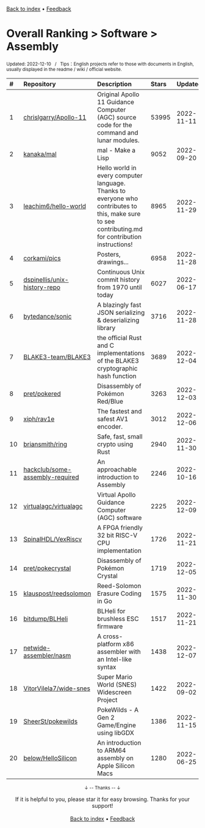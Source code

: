 <a href="https://github.com/GrowingGit/GitHub-English-Top-Charts#github-english-top-charts">Back to index</a> • <a href="/content/docs/feedback.md">Feedback</a>

# Overall Ranking > Software > Assembly
<sub>Updated: 2022-12-10&nbsp;&nbsp;&nbsp;/&nbsp;&nbsp;&nbsp;Tips：English projects refer to those with documents in English, usually displayed in the readme / wiki / official website.</sub>

|#|Repository|Description|Stars|Updated|
|:-|:-|:-|:-|:-|
|1|[chrislgarry/Apollo-11](https://github.com/chrislgarry/Apollo-11)|Original Apollo 11 Guidance Computer (AGC) source code for the command and lunar modules.|53995|2022-11-11|
|2|[kanaka/mal](https://github.com/kanaka/mal)|mal - Make a Lisp|9052|2022-09-20|
|3|[leachim6/hello-world](https://github.com/leachim6/hello-world)|Hello world in every computer language.  Thanks to everyone who contributes to this, make sure to see contributing.md for contribution instructions!|8965|2022-11-29|
|4|[corkami/pics](https://github.com/corkami/pics)|Posters, drawings...|6958|2022-11-28|
|5|[dspinellis/unix-history-repo](https://github.com/dspinellis/unix-history-repo)|Continuous Unix commit history from 1970 until today|6027|2022-06-17|
|6|[bytedance/sonic](https://github.com/bytedance/sonic)|A blazingly fast JSON serializing & deserializing library|3716|2022-11-28|
|7|[BLAKE3-team/BLAKE3](https://github.com/BLAKE3-team/BLAKE3)|the official Rust and C implementations of the BLAKE3 cryptographic hash function|3689|2022-12-04|
|8|[pret/pokered](https://github.com/pret/pokered)|Disassembly of Pokémon Red/Blue|3263|2022-12-03|
|9|[xiph/rav1e](https://github.com/xiph/rav1e)|The fastest and safest AV1 encoder.|3012|2022-12-06|
|10|[briansmith/ring](https://github.com/briansmith/ring)|Safe, fast, small crypto using Rust|2940|2022-11-30|
|11|[hackclub/some-assembly-required](https://github.com/hackclub/some-assembly-required)|An approachable introduction to Assembly|2246|2022-10-16|
|12|[virtualagc/virtualagc](https://github.com/virtualagc/virtualagc)|Virtual Apollo Guidance Computer (AGC) software|2225|2022-12-09|
|13|[SpinalHDL/VexRiscv](https://github.com/SpinalHDL/VexRiscv)|A FPGA friendly 32 bit RISC-V CPU implementation|1726|2022-11-21|
|14|[pret/pokecrystal](https://github.com/pret/pokecrystal)|Disassembly of Pokémon Crystal|1719|2022-12-05|
|15|[klauspost/reedsolomon](https://github.com/klauspost/reedsolomon)|Reed-Solomon Erasure Coding in Go|1575|2022-11-30|
|16|[bitdump/BLHeli](https://github.com/bitdump/BLHeli)|BLHeli for brushless ESC firmware|1517|2022-11-21|
|17|[netwide-assembler/nasm](https://github.com/netwide-assembler/nasm)|A cross-platform x86 assembler with an Intel-like syntax|1438|2022-12-07|
|18|[VitorVilela7/wide-snes](https://github.com/VitorVilela7/wide-snes)|Super Mario World (SNES) Widescreen Project|1422|2022-09-02|
|19|[SheerSt/pokewilds](https://github.com/SheerSt/pokewilds)|PokeWilds - A Gen 2 Game/Engine using libGDX|1386|2022-11-15|
|20|[below/HelloSilicon](https://github.com/below/HelloSilicon)|An introduction to ARM64 assembly on Apple Silicon Macs|1280|2022-06-25|

<div align="center">
    <p><sub>↓ -- Thanks -- ↓</sub></p>
    If it is helpful to you, please star it for easy browsing. Thanks for your support!
</div>

<br/>

<div align="center"><a href="https://github.com/GrowingGit/GitHub-English-Top-Charts#github-english-top-charts">Back to index</a> • <a href="/content/docs/feedback.md">Feedback</a></div>
